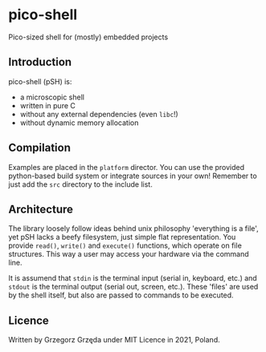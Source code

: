 # pico-shell
Pico-sized shell for (mostly) embedded projects

## Introduction
pico-shell (pSH) is:
- a microscopic shell
- written in pure C
- without any external dependencies (even `libc`!)
- without dynamic memory allocation

## Compilation
Examples are placed in the `platform` director. You can use the provided python-based
build system or integrate sources in your own! Remember to just add the `src` directory to the include list.

## Architecture
The library loosely follow ideas behind unix philosophy 'everything is a file', yet pSH lacks a beefy 
filesystem, just simple flat representation. You provide `read()`, `write()` and `execute()` functions,
which operate on file structures. This way a user may access your hardware via the command line.

It is assumend that `stdin` is the terminal input (serial in, keyboard, etc.) and `stdout` is the terminal
output (serial out, screen, etc.). These 'files' are used by the shell itself, but also are passed to 
commands to be executed.

## Licence
Written by Grzegorz Grzęda under MIT Licence in 2021, Poland.